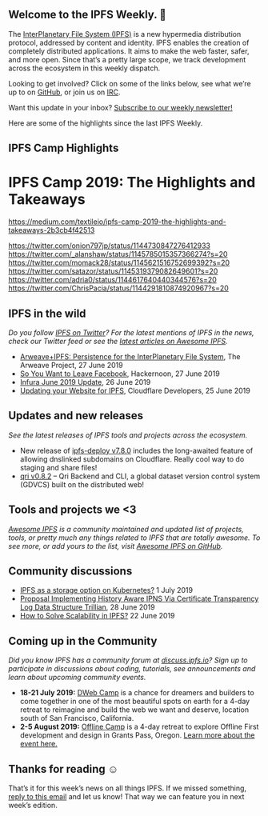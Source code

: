 ## Welcome to the IPFS Weekly. 👋

The [InterPlanetary File System (IPFS)](https://ipfs.io/) is a new hypermedia distribution protocol, addressed by content and identity. IPFS enables the creation of completely distributed applications. It aims to make the web faster, safer, and more open. Since that’s a pretty large scope, we track development across the ecosystem in this weekly dispatch.

Looking to get involved? Click on some of the links below, see what we’re up to on [GitHub](https://github.com/ipfs), or join us on [IRC](https://riot.im/app/#/room/#ipfs:matrix.org).

Want this update in your inbox? [Subscribe to our weekly newsletter!](https://tinyletter.com/ipfsnewsletter)

Here are some of the highlights since the last IPFS Weekly.

## IPFS Camp Highlights

# IPFS Camp 2019: The Highlights and Takeaways
https://medium.com/textileio/ipfs-camp-2019-the-highlights-and-takeaways-2b3cb4f42513

https://twitter.com/onion797jp/status/1144730847276412933
https://twitter.com/_alanshaw/status/1145785015357366274?s=20
https://twitter.com/momack28/status/1145621516752699392?s=20
https://twitter.com/satazor/status/1145319379082649601?s=20
https://twitter.com/adria0/status/1144617640440344576?s=20
https://twitter.com/ChrisPacia/status/1144291810874920967?s=20



## IPFS in the wild
*Do you follow [IPFS on Twitter](https://twitter.com/IPFSbot)? For the latest mentions of IPFS in the news, check our Twitter feed or see the [latest articles on Awesome IPFS](https://awesome.ipfs.io/articles/).* 

+ [Arweave+IPFS: Persistence for the InterPlanetary File System](https://medium.com/@arweave/arweave-ipfs-persistence-for-the-interplanetary-file-system-9f12981c36c3?sk=69276dae8cb9a160c426fd277ab7dae7), The Arweave Project, 27 June 2019
+ [So You Want to Leave Facebook](https://hackernoon.com/so-you-want-to-leave-facebook-1ab3603f164a), Hackernoon, 27 June 2019
+ [Infura June 2019 Update](https://blog.infura.io/infura-june-2019-update-9528c388a3b4), 26 June 2019
+ [Updating your Website for IPFS](https://developers.cloudflare.com/distributed-web/ipfs-gateway/updating-for-ipfs/), Cloudflare Developers, 25 June 2019

## Updates and new releases
*See the latest releases of IPFS tools and projects across the ecosystem.*

+ New release of [ipfs-deploy v7.8.0](https://github.com/agentofuser/ipfs-deploy/) includes the long-awaited feature of allowing dnslinked subdomains on Cloudflare. Really cool way to do staging and share files!
+ [qri v0.8.2](https://github.com/qri-io/qri/releases/tag/v0.8.2) – 
Qri Backend and CLI, a global dataset version control system (GDVCS) built on the distributed web!


## Tools and projects we <3
*[Awesome IPFS](https://awesome.ipfs.io/) is a community maintained and updated list of projects, tools, or pretty much any things related to IPFS that are totally awesome. To see more, or add yours to the list, visit [Awesome IPFS on GitHub](https://github.com/ipfs/awesome-ipfs).* 


## Community discussions 
+ [IPFS as a storage option on Kubernetes?](https://discuss.ipfs.io/t/ipfs-as-a-storage-option-on-kubernetes/4506/3) 1 July 2019
+ [Proposal Implementing History Aware IPNS Via Certificate Transparency Log Data Structure Trillian](https://discuss.ipfs.io/t/implementing-history-aware-ipns-via-certificate-transparency-log-data-structure-trillian/5756), 28 June 2019
+ [How to Solve Scalability in IPFS?](https://discuss.ipfs.io/t/how-to-solve-scalability-in-ipfs/5712) 22 June 2019

 
## Coming up in the Community
*Did you know IPFS has a community forum at [discuss.ipfs.io](https://discuss.ipfs.io/)? Sign up to participate in discussions about coding, tutorials, see announcements and learn about upcoming community events.*


+ **18-21 July 2019:** [DWeb Camp](https://dwebcamp.org/) is a chance for dreamers and builders to come together in one of the most beautiful spots on earth for a 4-day retreat to reimagine and build the web we want and deserve, location south of San Francisco, California.
+ **2-5 August 2019:** [Offline Camp](http://offlinefirst.org/camp/) is a 4-day retreat to explore Offline First development and design in Grants Pass, Oregon. [Learn more about the event here.](https://medium.com/offline-camp/announcing-offline-camp-v5-eb9111fdcc94)


## Thanks for reading ☺️

That’s it for this week’s news on all things IPFS. If we missed something, [reply to this email](mailto:newsletter@ipfs.io) and let us know! That way we can feature you in next week’s edition. 
